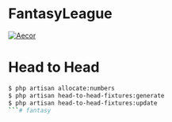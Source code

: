 # FantasyLeague

[![Aecor](https://aecordigital.com/img/logo/header-logo-home.svg)](https://aecordigital.com)

# Head to Head

```sh
$ php artisan allocate:numbers
$ php artisan head-to-head-fixtures:generate
$ php artisan head-to-head-fixtures:update
```#   f a n t a s y  
 